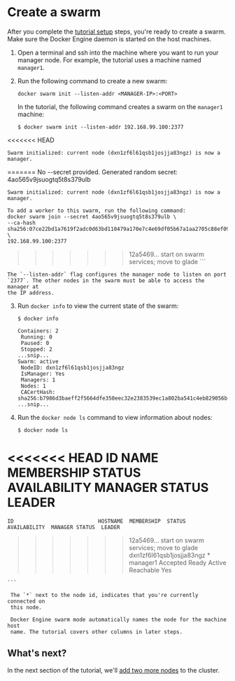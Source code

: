 <!--[metadata]>
+++
title = "Create a swarm"
description = "Initialize the swarm"
keywords = ["tutorial, cluster management, swarm mode"]
advisory = "rc"
[menu.main]
identifier="initialize-swarm"
parent="swarm-tutorial"
weight=12
+++
<![end-metadata]-->

# Create a swarm

After you complete the [tutorial setup](index.md) steps, you're ready
to create a swarm. Make sure the Docker Engine daemon is started on the host
machines.

1. Open a terminal and ssh into the machine where you want to run your manager
node. For example, the tutorial uses a machine named `manager1`.

2. Run the following command to create a new swarm:

    ```
    docker swarm init --listen-addr <MANAGER-IP>:<PORT>
    ```

    In the tutorial, the following command creates a swarm on the `manager1` machine:

    ```
    $ docker swarm init --listen-addr 192.168.99.100:2377
<<<<<<< HEAD

    Swarm initialized: current node (dxn1zf6l61qsb1josjja83ngz) is now a manager.
=======
    No --secret provided. Generated random secret:
	4ao565v9jsuogtq5t8s379ulb

    Swarm initialized: current node (dxn1zf6l61qsb1josjja83ngz) is now a manager.

    To add a worker to this swarm, run the following command:
	docker swarm join --secret 4ao565v9jsuogtq5t8s379ulb \
	--ca-hash sha256:07ce22bd1a7619f2adc0d63bd110479a170e7c4e69df05b67a1aa2705c88ef09 \
	192.168.99.100:2377
>>>>>>> 12a5469... start on swarm services; move to glade
    ```

    The `--listen-addr` flag configures the manager node to listen on port
    `2377`. The other nodes in the swarm must be able to access the manager at
    the IP address.

3. Run `docker info` to view the current state of the swarm:

     ```
     $ docker info

     Containers: 2
      Running: 0
      Paused: 0
      Stopped: 2
     ...snip...
     Swarm: active
      NodeID: dxn1zf6l61qsb1josjja83ngz
      IsManager: Yes
      Managers: 1
      Nodes: 1
      CACertHash: sha256:b7986d3baeff2f5664dfe350eec32e2383539ec1a802ba541c4eb829056b5f61
     ...snip...
     ```

4. Run the `docker node ls` command to view information about nodes:

    ```
    $ docker node ls

<<<<<<< HEAD
    ID                           NAME      MEMBERSHIP  STATUS  AVAILABILITY  MANAGER STATUS  LEADER
=======
    ID                           HOSTNAME  MEMBERSHIP  STATUS  AVAILABILITY  MANAGER STATUS  LEADER
>>>>>>> 12a5469... start on swarm services; move to glade
    dxn1zf6l61qsb1josjja83ngz *  manager1  Accepted    Ready   Active        Reachable       Yes

    ```

     The `*` next to the node id, indicates that you're currently connected on
     this node.

     Docker Engine swarm mode automatically names the node for the machine host
     name. The tutorial covers other columns in later steps.

## What's next?

In the next section of the tutorial, we'll [add two more nodes](add-nodes.md) to
the cluster.

